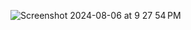 ![Screenshot 2024-08-06 at 9 27 54 PM](https://github.com/user-attachments/assets/0ca5396e-d299-4575-9e07-fbbee67fefc8)
